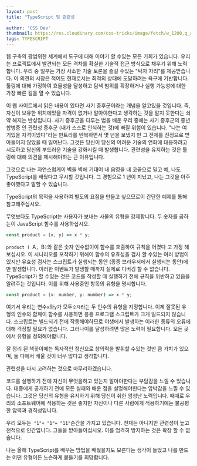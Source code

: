 ```yaml
---
layout: post
title: "TypeScript 및 관련성
 "
author: 'CSS Dev'
thumbnail: https://res.cloudinary.com/css-tricks/image/fetch/w_1200,q_auto,f_auto/https://css-tricks.com/wp-content/uploads/2020/12/Screen-Shot-2020-12-08-at-2.39.48-PM.png
tags: TYPESCRIPT
---
```



웹 구축의 광범위한 세계에서 도구에 대해 이야기 할 수있는 모든 기회가 있습니다.
 우리는 프로젝트에서 발견되는 모든 격차를 확실한 기술적 접근 방식으로 채우기 위해 노력합니다.
 우리 중 일부는 가장 사소한 기술 토론을 즐길 수있는 "탁자 자리"를 제공받습니다.
 이 의견의 시장은 적어도 현재로서는 최적의 상태에 도달하려는 욕구에 기반합니다.
 툴링에 대해 가정하여 효율성을 달성하고 탐색 범위를 확장하거나 실행 가능성에 대한 가장 빠른 길을 열 수 있습니다.
 

이 웹 사이트에서 읽은 내용이 있다면 사기 증후군이라는 개념을 알고있을 것입니다. 즉, 자신이 보유한 위치에있을 자격이 없거나 알아야한다고 생각하는 것을 알지 못한다는 쇠약 해지는 반성입니다.
 사기 증후군을 다루는 법을 배운 우리 중에는 사기 증후군의 중년 합병증 인 관련성 증후군 (내가 스스로 인식하는 것)에 빠질 위험이 있습니다.
 "나는 여기있을 자격이있다"라는 만트라를 반복하면서 몇 년을 보냈지 만 그 전제를 진정으로 받아들이지 않았을 때 일어난다.
 그것은 당신이 당신의 어려운 기술의 연화에 대응하려고 시도하고 당신의 부드러운 기술을 강화시킬 때 발생합니다.
 관련성을 유지하는 것은 툴링에 대해 의견을 제시해야하는 큰 이유입니다.
 

그것으로 나는 자연스럽게이 벽돌 벽에 기대어 내 음영을 내 코끝으로 밀고 예, 나도 TypeScript를 배웠다고 무시할 것입니다.
 그 경험으로 1 년이 지났고, 나는 그것을 아주 좋아했다고 말할 수 있습니다.
 

TypeScript의 목적을 사용하여 별도의 요점을 만들고 싶으므로이 간단한 예제를 통해 참고해주십시오.
 

무엇보다도 TypeScript는 사용자가 보내는 사물의 유형을 강제합니다.
 두 숫자를 곱하는이 JavaScript 함수를 사용하십시오.
 

```js
const product = (x, y) => x * y;
```

`product ( `A`, `B`)`와 같은 숫자 인수없이이 함수를 호출하여 규칙을 어겼다 고 가정 해보십시오.
 이 시나리오를 포착하기 위해이 함수의 유효성을 검사 할 수있는 여러 방법이 있지만 유효성 검사는 스크립트가 실행되는 동안 (종종 브라우저에서 실행되는 동안)에만 발생합니다.
 이러한 이벤트가 발생할 때까지 실제로 디버깅 할 수 없습니다.
 TypeScript가 할 수있는 것은 코드를 작성할 때 실행하기 전에 규칙을 위반하고 있음을 알려주는 것입니다.
 이를 위해 사용중인 항목의 유형을 명시합니다.
 

```js
const product = (x: number, y: number) => x * y;
```

여기서 우리는 변수`x`와`y`가 모두`숫자`라는 두 인수의 유형을 지정합니다.
 이제 잘못된 유형의 인수와 함께이 함수를 사용하면 응용 프로그램 스크립트가 크게 빌드되지 않습니다.
 스크립트는 빌드되기 전에 작동해야하므로 야생에서 발생하는 이러한 종류의 오류에 대해 걱정할 필요가 없습니다.
 그러나이를 달성하려면 많은 노력이 필요합니다.
 모든 곳에서 유형을 정의해야합니다.
 

잘 정리 된 책꽂이에는 독자적인 정신으로 창의력을 발휘할 수있는 것만 큼 가치가 있으며, 둘 다에서 배울 것이 너무 많다고 생각합니다.
 

관련성을 다시 고려하는 것으로 마무리하겠습니다.
 

코드를 실행하기 전에 자신이 무엇을하고 있는지 알아야한다는 부담감을 느낄 수 있습니다.
 대중에게 공개하기 전에 모든 실패와 배운 점을 설명해야한다는 압박감을 느낄 수 있습니다.
 그것은 당신의 유형을 유지하기 위해 당신이 취한 엄청난 노력입니다.
 때때로 우리의 소프트웨어에 적용하는 것은 좋지만 자신이나 다른 사람에게 적용하기에는 불공평 한 압력과 경직성입니다.
 

우리 모두는` "1"+ "1"= "11"`순간을 가지고 있습니다.
 천재는 아니지만 관련성이 높고 전적으로 인간입니다.
 그들을 받아들이십시오.
 이를 엄격히 방지하는 것은 확장 할 수 없습니다.
 

나는 올해 TypeScript를 배우는 방법을 배웠을지도 모른다는 생각이 들었고 나를 만드는 어떤 유형이든 느슨하게 붙들기를 희망합니다.
 